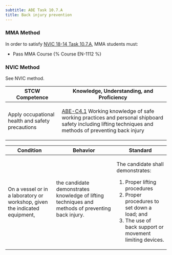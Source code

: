 ```yaml
---
subtitle: ABE Task 10.7.A 
title: Back injury prevention
---
```



### MMA Method

In order to satisfy  [NVIC 18-14  Task  10.7.A](/stcw23/assets/images/nvic-18-14.pdf), MMA students must:

* Pass MMA Course {% Course EN-1112 %}


### NVIC Method

<a onclick="togglevisibility('nvic_methods')" >See NVIC method.</a>

<div id='nvic_methods' class='hide'>

<table>
<thead>
<tr>
<th class='forty'> STCW Competence </th>
<th class='sixty'> Knowledge, Understanding, and Proficiency </th>
</tr>
</thead>




<tbody>
<tr><td markdown='1'>

Apply occupational health and safety precautions

</td><td markdown='1'>

[ABE-C4.1](../../tables/35.html#ABE-C4.1) Working knowledge of safe working practices and personal shipboard safety including lifting techniques and methods of preventing back injury

</td></tr>


</tbody>
</table>


<table>
<thead>
<tr><th class='twenty'>  Condition </th><th class='twenty'> Behavior </th><th  class='sixty'>Standard </th></tr>
</thead>
<tbody >



<tr><td markdown='1'>

On a vessel or in a laboratory or workshop, given the indicated equipment,

</td><td markdown='1'>

the candidate demonstrates knowledge of lifting techniques and methods of preventing back injury.

<br>

<div class="tooltip">
<span class="tooltiptext">
</span>
</div>


</td><td markdown='1'>

The candidate shall demonstrates: 

1. Proper lifting procedures
2. Proper procedures to set down a load; and 
3. The use of back support or movement limiting devices. 

</td></tr>
</tbody>
</table>
</div>
